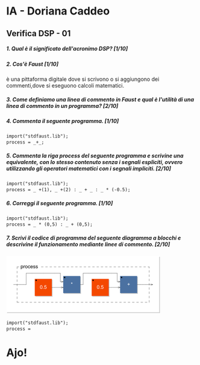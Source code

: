 # IA - Doriana Caddeo

## Verifica DSP - 01

##### 1. Qual è il significato dell'acronimo _DSP_? [1/10]


##### 2. Cos'è _Faust_ [1/10]

è una pittaforma digitale dove si scrivono o si aggiungono dei commenti,dove si eseguono calcoli matematici.

##### 3. Come definiamo una linea di commento in _Faust_ e qual è l'utilità di una linea di commento in un programma? [2/10]

 

##### 4. Commenta il seguente programma. [1/10]

```
import("stdfaust.lib");
process = _+_;
```

##### 5. Commenta la riga _process_ del seguente programma e scrivine una equivalente, con lo stesso contenuto senza i segnali espliciti, ovvero utilizzando gli operatori matematici con i segnali impliciti. [2/10]

```
import("stdfaust.lib");
process = _ +(1), _ +(2) : _ + _ : _ * (-0.5);
```

##### 6. Correggi il seguente programma. [1/10]

```
import("stdfaust.lib");
process = _ * (0,5) : _ + (0,5);
```

##### 7. Scrivi il codice di programma del seguente diagramma a blocchi e descrivine il funzionamento mediante linee di commento. [2/10]

![due operatori in serie](https://github.com/LSSN/2019-05-24-1A-VERIFICA/blob/master/process.png)

```
import("stdfaust.lib");
process =
```


# Ajo!
